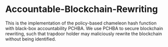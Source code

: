 # Accountable-Blockchain-Rewriting
This is the implementation of the policy-based chameleon hash function with black-box accountability PCHBA. We use PCHBA to secure blockchain rewriting, such that trapdoor holder may maliciously rewrite the blockchain without being identified. 
